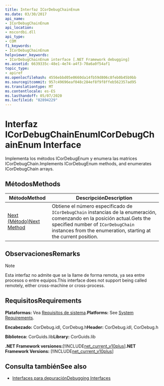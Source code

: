 ```yaml
---
title: Interfaz ICorDebugChainEnum
ms.date: 03/30/2017
api_name:
- ICorDebugChainEnum
api_location:
- mscordbi.dll
api_type:
- COM
f1_keywords:
- ICorDebugChainEnum
helpviewer_keywords:
- ICorDebugChainEnum interface [.NET Framework debugging]
ms.assetid: 6639335c-48e1-4e74-a4f3-70a6a0f54af1
topic_type:
- apiref
ms.openlocfilehash: 4556ebbd05e0660da14fb59d806c8feb0b45b9bb
ms.sourcegitcommit: 957c49696eaf048c284ef8f9f8ffeb562357ad95
ms.translationtype: MT
ms.contentlocale: es-ES
ms.lasthandoff: 05/07/2020
ms.locfileid: "82894229"
---
```

# <a name="icordebugchainenum-interface"></a><span data-ttu-id="f7a07-102">Interfaz ICorDebugChainEnum</span><span class="sxs-lookup"><span data-stu-id="f7a07-102">ICorDebugChainEnum Interface</span></span>

<span data-ttu-id="f7a07-103">Implementa los métodos ICorDebugEnum y enumera las matrices ICorDebugChain.</span><span class="sxs-lookup"><span data-stu-id="f7a07-103">Implements ICorDebugEnum methods, and enumerates ICorDebugChain arrays.</span></span>  
  
## <a name="methods"></a><span data-ttu-id="f7a07-104">Métodos</span><span class="sxs-lookup"><span data-stu-id="f7a07-104">Methods</span></span>  
  
|<span data-ttu-id="f7a07-105">Método</span><span class="sxs-lookup"><span data-stu-id="f7a07-105">Method</span></span>|<span data-ttu-id="f7a07-106">Descripción</span><span class="sxs-lookup"><span data-stu-id="f7a07-106">Description</span></span>|  
|------------|-----------------|  
|[<span data-ttu-id="f7a07-107">Next (Método)</span><span class="sxs-lookup"><span data-stu-id="f7a07-107">Next Method</span></span>](icordebugchainenum-next-method.md)|<span data-ttu-id="f7a07-108">Obtiene el número especificado de `ICorDebugChain` instancias de la enumeración, comenzando en la posición actual.</span><span class="sxs-lookup"><span data-stu-id="f7a07-108">Gets the specified number of `ICorDebugChain` instances from the enumeration, starting at the current position.</span></span>|  
  
## <a name="remarks"></a><span data-ttu-id="f7a07-109">Observaciones</span><span class="sxs-lookup"><span data-stu-id="f7a07-109">Remarks</span></span>  
  
> [!NOTE]
> <span data-ttu-id="f7a07-110">Esta interfaz no admite que se la llame de forma remota, ya sea entre procesos o entre equipos.</span><span class="sxs-lookup"><span data-stu-id="f7a07-110">This interface does not support being called remotely, either cross-machine or cross-process.</span></span>  
  
## <a name="requirements"></a><span data-ttu-id="f7a07-111">Requisitos</span><span class="sxs-lookup"><span data-stu-id="f7a07-111">Requirements</span></span>  
 <span data-ttu-id="f7a07-112">**Plataformas:** Vea [Requisitos de sistema](../../get-started/system-requirements.md).</span><span class="sxs-lookup"><span data-stu-id="f7a07-112">**Platforms:** See [System Requirements](../../get-started/system-requirements.md).</span></span>  
  
 <span data-ttu-id="f7a07-113">**Encabezado:** CorDebug.idl, CorDebug.h</span><span class="sxs-lookup"><span data-stu-id="f7a07-113">**Header:** CorDebug.idl, CorDebug.h</span></span>  
  
 <span data-ttu-id="f7a07-114">**Biblioteca:** CorGuids.lib</span><span class="sxs-lookup"><span data-stu-id="f7a07-114">**Library:** CorGuids.lib</span></span>  
  
 <span data-ttu-id="f7a07-115">**.NET Framework versiones:**[!INCLUDE[net_current_v10plus](../../../../includes/net-current-v10plus-md.md)]</span><span class="sxs-lookup"><span data-stu-id="f7a07-115">**.NET Framework Versions:** [!INCLUDE[net_current_v10plus](../../../../includes/net-current-v10plus-md.md)]</span></span>  
  
## <a name="see-also"></a><span data-ttu-id="f7a07-116">Consulta también</span><span class="sxs-lookup"><span data-stu-id="f7a07-116">See also</span></span>

- [<span data-ttu-id="f7a07-117">Interfaces para depuración</span><span class="sxs-lookup"><span data-stu-id="f7a07-117">Debugging Interfaces</span></span>](debugging-interfaces.md)
